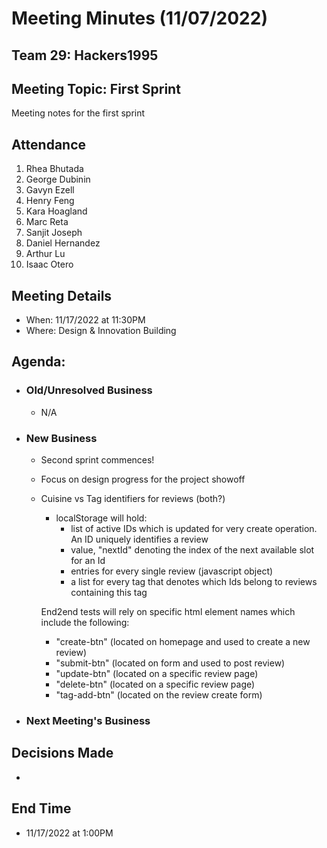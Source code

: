 # Meeting Minutes (11/07/2022)
## Team 29: Hackers1995
## Meeting Topic: First Sprint
Meeting notes for the first sprint

## Attendance
1. Rhea Bhutada
2. George Dubinin
3. Gavyn Ezell
4. Henry Feng
5. Kara Hoagland
6. Marc Reta
7. Sanjit Joseph
8. Daniel Hernandez
9. Arthur Lu
10. Isaac Otero

## Meeting Details
- When: 11/17/2022 at 11:30PM
- Where: Design & Innovation Building

## Agenda:
- ### Old/Unresolved Business
  - N/A
- ### New Business
  - Second sprint commences!
  - Focus on design progress for the project showoff
  - Cuisine vs Tag identifiers for reviews (both?)
    - localStorage will hold:
      -  list of active IDs which is updated for very create operation. An ID uniquely identifies a review
      -  value, "nextId" denoting the index of the next available slot for an Id
      -  entries for every single review (javascript object)
      -  a list for every tag that denotes which Ids belong to reviews containing this tag

    End2end tests will rely on specific html element names which include the following:
      - "create-btn" (located on homepage and used to create a new review)
      - "submit-btn" (located on form and used to post review)
      - "update-btn" (located on a specific review page)
      - "delete-btn" (located on a specific review page)
      - "tag-add-btn" (located on the review create form)
- ### Next Meeting's Business

## Decisions Made
- 

## End Time
- 11/17/2022 at 1:00PM